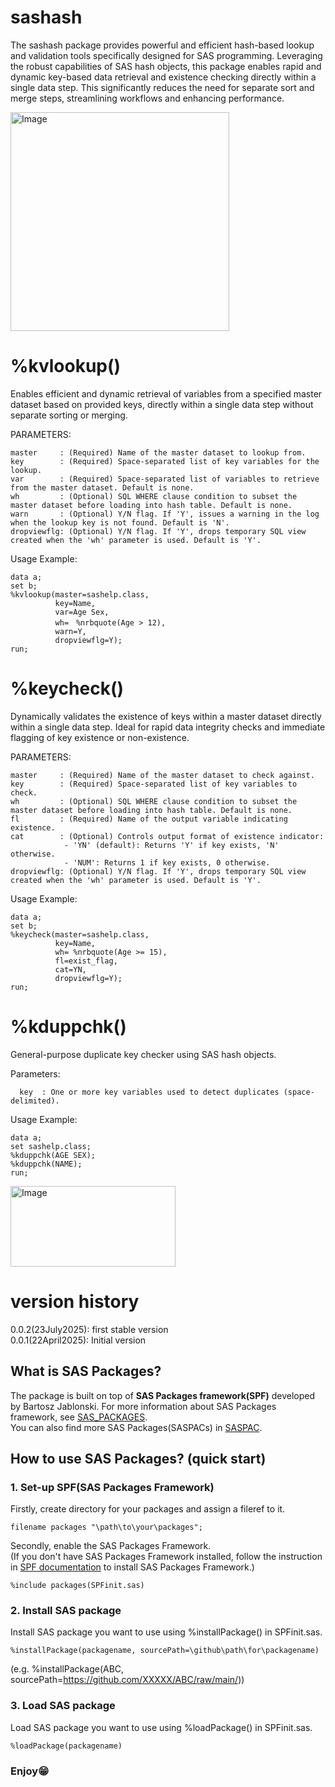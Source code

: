 # sashash
The sashash package provides powerful and efficient hash-based lookup and validation tools specifically designed for SAS programming. Leveraging the robust capabilities of SAS hash objects, this package enables rapid and dynamic key-based data retrieval and existence checking directly within a single data step. This significantly reduces the need for separate sort and merge steps, streamlining workflows and enhancing performance.

<img width="350" height="350" alt="Image" src="https://github.com/user-attachments/assets/31ac7fe2-af78-4b9c-998f-196db9d6f6ac" />


# %kvlookup()
Enables efficient and dynamic retrieval of variables from a specified master dataset based on provided keys, directly within a single data step without separate sorting or merging.<br>

PARAMETERS:  
~~~text
master     : (Required) Name of the master dataset to lookup from.
key        : (Required) Space-separated list of key variables for the lookup.
var        : (Required) Space-separated list of variables to retrieve from the master dataset. Default is none.
wh         : (Optional) SQL WHERE clause condition to subset the master dataset before loading into hash table. Default is none.
warn       : (Optional) Y/N flag. If 'Y', issues a warning in the log when the lookup key is not found. Default is 'N'.
dropviewflg: (Optional) Y/N flag. If 'Y', drops temporary SQL view created when the 'wh' parameter is used. Default is 'Y'.
~~~
Usage Example:<br>
~~~sas
data a;
set b;  
%kvlookup(master=sashelp.class,
          key=Name,         
          var=Age Sex,
          wh=　%nrbquote(Age > 12),
          warn=Y,
          dropviewflg=Y);
run;
~~~

# %keycheck()
Dynamically validates the existence of keys within a master dataset directly within a single data step. Ideal for rapid data integrity checks and immediate flagging of key existence or non-existence.<br>

PARAMETERS:  
~~~text
master     : (Required) Name of the master dataset to check against.
key        : (Required) Space-separated list of key variables to check.
wh         : (Optional) SQL WHERE clause condition to subset the master dataset before loading into hash table. Default is none.
fl         : (Required) Name of the output variable indicating existence.
cat        : (Optional) Controls output format of existence indicator:
            - 'YN' (default): Returns 'Y' if key exists, 'N' otherwise.
            - 'NUM': Returns 1 if key exists, 0 otherwise.
dropviewflg: (Optional) Y/N flag. If 'Y', drops temporary SQL view created when the 'wh' parameter is used. Default is 'Y'.
~~~

Usage Example:<br>
~~~sas
data a;
set b;
%keycheck(master=sashelp.class,
          key=Name,
          wh= %nrbquote(Age >= 15),
          fl=exist_flag,
          cat=YN,
          dropviewflg=Y);
run;
~~~

# %kduppchk()
General-purpose duplicate key checker using SAS hash objects. 

Parameters:
~~~text  
  key  : One or more key variables used to detect duplicates (space-delimited).
~~~
Usage Example:<br>

~~~sas 
data a;
set sashelp.class;
%kduppchk(AGE SEX);
%kduppchk(NAME);
run;
~~~
<img width="264" height="129" alt="Image" src="https://github.com/user-attachments/assets/c9db88e8-558c-4857-95e8-1b8963e608e0" />

# version history
0.0.2(23July2025): first stable version  
0.0.1(22April2025): Initial version

## What is SAS Packages?  
The package is built on top of **SAS Packages framework(SPF)** developed by Bartosz Jablonski.
For more information about SAS Packages framework, see [SAS_PACKAGES](https://github.com/yabwon/SAS_PACKAGES).  
You can also find more SAS Packages(SASPACs) in [SASPAC](https://github.com/SASPAC).

## How to use SAS Packages? (quick start)
### 1. Set-up SPF(SAS Packages Framework)
Firstly, create directory for your packages and assign a fileref to it.
~~~sas      
filename packages "\path\to\your\packages";
~~~
Secondly, enable the SAS Packages Framework.  
(If you don't have SAS Packages Framework installed, follow the instruction in [SPF documentation](https://github.com/yabwon/SAS_PACKAGES/tree/main/SPF/Documentation) to install SAS Packages Framework.)  
~~~sas      
%include packages(SPFinit.sas)
~~~  
### 2. Install SAS package  
Install SAS package you want to use using %installPackage() in SPFinit.sas.
~~~sas      
%installPackage(packagename, sourcePath=\github\path\for\packagename)
~~~
(e.g. %installPackage(ABC, sourcePath=https://github.com/XXXXX/ABC/raw/main/))  
### 3. Load SAS package  
Load SAS package you want to use using %loadPackage() in SPFinit.sas.
~~~sas      
%loadPackage(packagename)
~~~
### Enjoy😁
